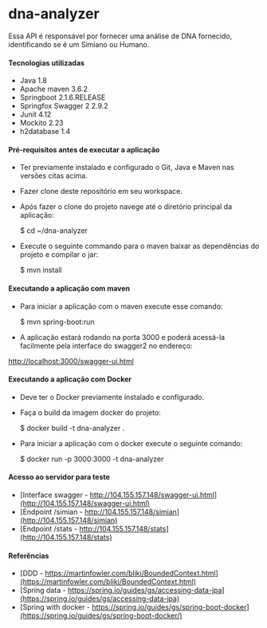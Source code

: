 # dna-analyzer
Essa API é responsável por fornecer uma análise de DNA fornecido, identificando se é um Simiano ou Humano.


#### Tecnologias utilizadas

 * Java 1.8
 * Apache maven 3.6.2
 * Springboot 2.1.6.RELEASE
 * Springfox Swagger 2 2.9.2
 * Junit 4.12
 * Mockito 2.23
 * h2database 1.4 

#### Pré-requisitos antes de executar a aplicação 

 * Ter previamente instalado e configurado o Git, Java e Maven nas versões citas acima.
  
 * Fazer clone deste repositório em seu workspace.
 
 * Após fazer o clone do projeto navege até o diretório principal da aplicação:
 
	$ cd ~/dna-analyzer 

 * Execute o seguinte commando para o maven baixar as dependências do projeto e compilar o jar:

	$ mvn install
 
#### Executando a aplicação com maven

 *  Para iniciar a aplicação com o maven execute esse comando:
 
	$ mvn spring-boot:run
	
 * A aplicação estará rodando na porta 3000 e poderá acessá-la facilmente pela interface do swagger2 no endereço: 
 
[http://localhost:3000/swagger-ui.html](http://localhost:3000/swagger-ui.html)

#### Executando a aplicação com Docker

 * Deve ter o Docker previamente instalado e configurado.
	
 * Faça o build da imagem docker do projeto:
 
	$ docker build -t dna-analyzer .
	
 * Para iniciar a aplicação com o docker execute o seguinte comando:
 
	$ docker run -p 3000:3000 -t dna-analyzer
	
	
#### Acesso ao servidor para teste

 * [Interface swagger - http://104.155.157.148/swagger-ui.html](http://104.155.157.148/swagger-ui.html)
 * [Endpoint /simian - http://104.155.157.148/simian](http://104.155.157.148/simian)
 * [Endpoint /stats - http://104.155.157.148/stats](http://104.155.157.148/stats)
	

#### Referências

 * [DDD - https://martinfowler.com/bliki/BoundedContext.html](https://martinfowler.com/bliki/BoundedContext.html)
 * [Spring data - https://spring.io/guides/gs/accessing-data-jpa](https://spring.io/guides/gs/accessing-data-jpa)
 * [Spring with docker - https://spring.io/guides/gs/spring-boot-docker](https://spring.io/guides/gs/spring-boot-docker/)
	 

